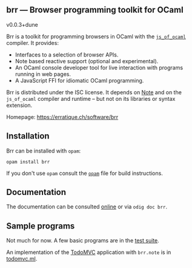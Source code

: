 brr — Browser programming toolkit for OCaml
-------------------------------------------------------------------------------
v0.0.3+dune

Brr is a toolkit for programming browsers in OCaml with the
[`js_of_ocaml`][jsoo] compiler. It provides:

* Interfaces to a selection of browser APIs.
* Note based reactive support (optional and experimental).
* An OCaml console developer tool for live interaction 
  with programs running in web pages.
* A JavaScript FFI for idiomatic OCaml programming.

Brr is distributed under the ISC license. It depends on [Note][note]
and on the `js_of_ocaml` compiler and runtime – but not on its
libraries or syntax extension.

[note]: https://erratique.ch/software/note
[jsoo]: https://ocsigen.org/js_of_ocaml

Homepage: https://erratique.ch/software/brr  

## Installation

Brr can be installed with `opam`:

    opam install brr

If you don't use `opam` consult the [`opam`](opam) file for build
instructions.

## Documentation

The documentation can be consulted [online][doc] or via `odig doc brr`.

[doc]: https://erratique.ch/software/brr/doc

## Sample programs

Not much for now. A few basic programs are in the [test suite](test).

An implementation of the [TodoMVC][todomvc] application with `brr.note` is 
in [todomvc.ml](test/todomvc.ml).

[todomvc]: http://todomvc.com/
